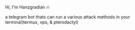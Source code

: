 Hi, I'm Hanzgradian 🔥 

a telegram bot thats can run a various attack methods in your terminal(termux, vps, & pterodactyl)

